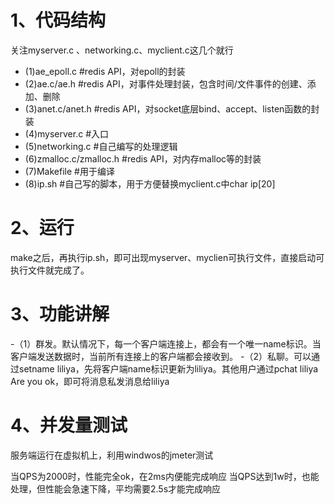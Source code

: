 # 1、代码结构
关注myserver.c 、networking.c、myclient.c这几个就行

- (1)ae_epoll.c #redis API，对epoll的封装
- (2)ae.c/ae.h  #redis API，对事件处理封装，包含时间/文件事件的创建、添加、删除
- (3)anet.c/anet.h  #redis API，对socket底层bind、accept、listen函数的封装
- (4)myserver.c     #入口
- (5)networking.c    #自己编写的处理逻辑
- (6)zmalloc.c/zmalloc.h  #redis API，对内存malloc等的封装
- (7)Makefile #用于编译
- (8)ip.sh #自己写的脚本，用于方便替换myclient.c中char ip[20]

# 2、运行
make之后，再执行ip.sh，即可出现myserver、myclien可执行文件，直接启动可执行文件就完成了。

# 3、功能讲解
-（1）群发。默认情况下，每一个客户端连接上，都会有一个唯一name标识。当客户端发送数据时，当前所有连接上的客户端都会接收到。
-（2）私聊。可以通过setname liliya，先将客户端name标识更新为liliya。其他用户通过pchat liliya Are you ok，即可将消息私发消息给liliya

# 4、并发量测试

服务端运行在虚拟机上，利用windwos的jmeter测试

当QPS为2000时，性能完全ok，在2ms内便能完成响应
当QPS达到1w时，也能处理，但性能会急速下降，平均需要2.5s才能完成响应

